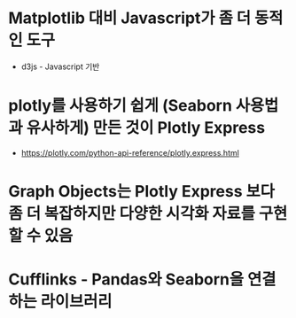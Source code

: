 # Matplotlib 대비 Javascript가 좀 더 동적인 도구
  - d3js - Javascript 기반
# plotly를 사용하기 쉽게 (Seaborn 사용법과 유사하게) 만든 것이 Plotly Express
  - https://plotly.com/python-api-reference/plotly.express.html
# Graph Objects는 Plotly Express 보다 좀 더 복잡하지만 다양한 시각화 자료를 구현할 수 있음
# Cufflinks - Pandas와 Seaborn을 연결하는 라이브러리
